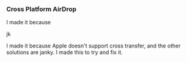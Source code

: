 ### Cross Platform AirDrop ###
I made it because

jk

I made it because Apple doesn't support cross transfer, and the other solutions are janky. I made this to try and fix it.
